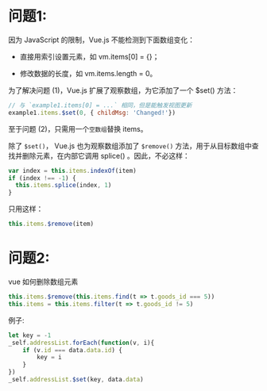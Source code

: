 # 问题1:

因为 JavaScript 的限制，Vue.js 不能检测到下面数组变化：

* 直接用索引设置元素，如 vm.items[0] = {}；

* 修改数据的长度，如 vm.items.length = 0。

为了解决问题 (1)，Vue.js 扩展了观察数组，为它添加了一个 $set() 方法：

```javascript
// 与 `example1.items[0] = ...` 相同，但是能触发视图更新
example1.items.$set(0, { childMsg: 'Changed!'})
```
至于问题 (2)，只需用一个`空数组`替换 items。

除了 `$set()`， Vue.js 也为观察数组添加了 `$remove()` 方法，用于从目标数组中查找并删除元素，在内部它调用 splice() 。因此，不必这样：
```javascript
var index = this.items.indexOf(item)
if (index !== -1) {
  this.items.splice(index, 1)
}
```
只用这样：
```javascript
this.items.$remove(item)
```

# 问题2:

vue 如何删除数组元素

```javascript
this.items.$remove(this.items.find(t => t.goods_id === 5))
this.items = this.items.filter(t => t.goods_id != 5)
```


例子:

```javascript
let key = -1
_self.addressList.forEach(function(v, i){
    if (v.id === data.data.id) {
        key = i
    }
})
_self.addressList.$set(key, data.data)
```
